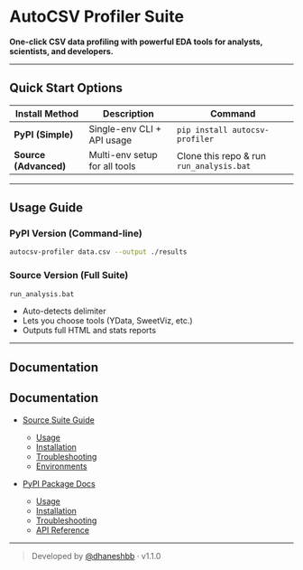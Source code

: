 
# AutoCSV Profiler Suite

**One-click CSV data profiling with powerful EDA tools for analysts, scientists, and developers.**

---

## Quick Start Options

| Install Method | Description | Command |
|----------------|-------------|---------|
| **PyPI (Simple)** | Single-env CLI + API usage | `pip install autocsv-profiler` |
| **Source (Advanced)** | Multi-env setup for all tools | Clone this repo & run `run_analysis.bat` |

---

## Usage Guide

### PyPI Version (Command-line)
```bash
autocsv-profiler data.csv --output ./results
```

### Source Version (Full Suite)

```cmd
run_analysis.bat
```

* Auto-detects delimiter
* Lets you choose tools (YData, SweetViz, etc.)
* Outputs full HTML and stats reports

---

## Documentation

## Documentation

- [Source Suite Guide](docs/Source%20Suite%20Guide.md)  
  - [Usage](docs/Source%20Suite%20Guide.md#usage)
  - [Installation](docs/Source%20Suite%20Guide.md#installation)
  - [Troubleshooting](docs/Source%20Suite%20Guide.md#troubleshooting)
  - [Environments](docs/Source%20Suite%20Guide.md#environments)

- [PyPI Package Docs](docs/PyPI%20Package%20Docs.md)
  - [Usage](docs/PyPI%20Package%20Docs.md#usage)
  - [Installation](docs/PyPI%20Package%20Docs.md#installation)
  - [Troubleshooting](docs/PyPI%20Package%20Docs.md#troubleshooting)
  - [API Reference](docs/PyPI%20Package%20Docs.md#api-reference)


---

> Developed by [@dhaneshbb](https://github.com/dhaneshbb) · v1.1.0




